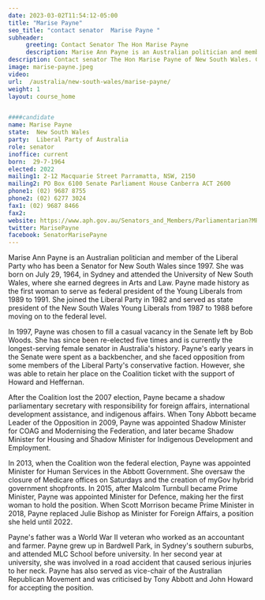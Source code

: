 ```yaml
---
date: 2023-03-02T11:54:12-05:00
title: "Marise Payne"
seo_title: "contact senator  Marise Payne "
subheader:
     greeting: Contact Senator The Hon Marise Payne
     description: Marise Ann Payne is an Australian politician and member of the Liberal Party who has been a Senator for New South Wales since 1997. 
description: Contact senator The Hon Marise Payne of New South Wales. Contact information for The Hon Marise Payne includes email address, phone number, and mailing address.
image: marise-payne.jpeg
video:
url:  /australia/new-south-wales/marise-payne/
weight: 1
layout: course_home


####candidate
name: Marise Payne
state:	New South Wales
party:	Liberal Party of Australia
role: senator
inoffice: current
born:  29-7-1964
elected: 2022
mailing1: 2-12 Macquarie Street Parramatta, NSW, 2150
mailing2: PO Box 6100 Senate Parliament House Canberra ACT 2600
phone1:	(02) 9687 8755
phone2: (02) 6277 3024
fax1: (02) 9687 8466
fax2:
website: https://www.aph.gov.au/Senators_and_Members/Parliamentarian?MPID=140651
twitter: MarisePayne
facebook: SenatorMarisePayne
---
```


Marise Ann Payne is an Australian politician and member of the Liberal Party who has been a Senator for New South Wales since 1997. She was born on July 29, 1964, in Sydney and attended the University of New South Wales, where she earned degrees in Arts and Law. Payne made history as the first woman to serve as federal president of the Young Liberals from 1989 to 1991. She joined the Liberal Party in 1982 and served as state president of the New South Wales Young Liberals from 1987 to 1988 before moving on to the federal level.

In 1997, Payne was chosen to fill a casual vacancy in the Senate left by Bob Woods. She has since been re-elected five times and is currently the longest-serving female senator in Australia's history. Payne's early years in the Senate were spent as a backbencher, and she faced opposition from some members of the Liberal Party's conservative faction. However, she was able to retain her place on the Coalition ticket with the support of Howard and Heffernan.

After the Coalition lost the 2007 election, Payne became a shadow parliamentary secretary with responsibility for foreign affairs, international development assistance, and indigenous affairs. When Tony Abbott became Leader of the Opposition in 2009, Payne was appointed Shadow Minister for COAG and Modernising the Federation, and later became Shadow Minister for Housing and Shadow Minister for Indigenous Development and Employment.

In 2013, when the Coalition won the federal election, Payne was appointed Minister for Human Services in the Abbott Government. She oversaw the closure of Medicare offices on Saturdays and the creation of myGov hybrid government shopfronts. In 2015, after Malcolm Turnbull became Prime Minister, Payne was appointed Minister for Defence, making her the first woman to hold the position. When Scott Morrison became Prime Minister in 2018, Payne replaced Julie Bishop as Minister for Foreign Affairs, a position she held until 2022.

Payne's father was a World War II veteran who worked as an accountant and farmer. Payne grew up in Bardwell Park, in Sydney's southern suburbs, and attended MLC School before university. In her second year at university, she was involved in a road accident that caused serious injuries to her neck. Payne has also served as vice-chair of the Australian Republican Movement and was criticised by Tony Abbott and John Howard for accepting the position.